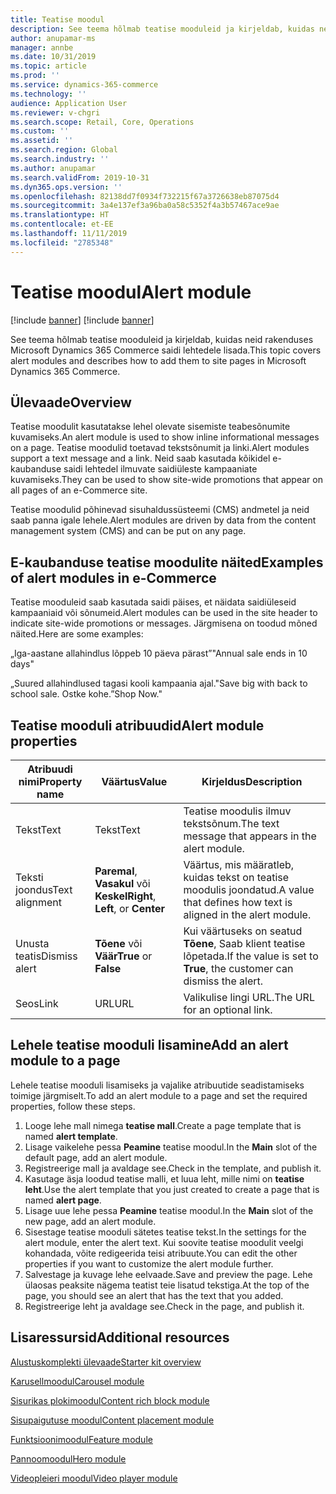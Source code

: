 ```yaml
---
title: Teatise moodul
description: See teema hõlmab teatise mooduleid ja kirjeldab, kuidas neid rakenduses Microsoft Dynamics 365 Commerce saidi lehtedele lisada.
author: anupamar-ms
manager: annbe
ms.date: 10/31/2019
ms.topic: article
ms.prod: ''
ms.service: dynamics-365-commerce
ms.technology: ''
audience: Application User
ms.reviewer: v-chgri
ms.search.scope: Retail, Core, Operations
ms.custom: ''
ms.assetid: ''
ms.search.region: Global
ms.search.industry: ''
ms.author: anupamar
ms.search.validFrom: 2019-10-31
ms.dyn365.ops.version: ''
ms.openlocfilehash: 82138dd7f0934f732215f67a3726638eb87075d4
ms.sourcegitcommit: 3a4e137ef3a96ba0a58c5352f4a3b57467ace9ae
ms.translationtype: HT
ms.contentlocale: et-EE
ms.lasthandoff: 11/11/2019
ms.locfileid: "2785348"
---
```

# <a name="alert-module"></a><span data-ttu-id="8b252-103">Teatise moodul</span><span class="sxs-lookup"><span data-stu-id="8b252-103">Alert module</span></span>

[!include [banner](includes/preview-banner.md)]
[!include [banner](includes/banner.md)]

<span data-ttu-id="8b252-104">See teema hõlmab teatise mooduleid ja kirjeldab, kuidas neid rakenduses Microsoft Dynamics 365 Commerce saidi lehtedele lisada.</span><span class="sxs-lookup"><span data-stu-id="8b252-104">This topic covers alert modules and describes how to add them to site pages in Microsoft Dynamics 365 Commerce.</span></span>

## <a name="overview"></a><span data-ttu-id="8b252-105">Ülevaade</span><span class="sxs-lookup"><span data-stu-id="8b252-105">Overview</span></span>

<span data-ttu-id="8b252-106">Teatise moodulit kasutatakse lehel olevate sisemiste teabesõnumite kuvamiseks.</span><span class="sxs-lookup"><span data-stu-id="8b252-106">An alert module is used to show inline informational messages on a page.</span></span> <span data-ttu-id="8b252-107">Teatise moodulid toetavad tekstsõnumit ja linki.</span><span class="sxs-lookup"><span data-stu-id="8b252-107">Alert modules support a text message and a link.</span></span> <span data-ttu-id="8b252-108">Neid saab kasutada kõikidel e-kaubanduse saidi lehtedel ilmuvate saidiüleste kampaaniate kuvamiseks.</span><span class="sxs-lookup"><span data-stu-id="8b252-108">They can be used to show site-wide promotions that appear on all pages of an e-Commerce site.</span></span> 

<span data-ttu-id="8b252-109">Teatise moodulid põhinevad sisuhaldussüsteemi (CMS) andmetel ja neid saab panna igale lehele.</span><span class="sxs-lookup"><span data-stu-id="8b252-109">Alert modules are driven by data from the content management system (CMS) and can be put on any page.</span></span>

## <a name="examples-of-alert-modules-in-e-commerce"></a><span data-ttu-id="8b252-110">E-kaubanduse teatise moodulite näited</span><span class="sxs-lookup"><span data-stu-id="8b252-110">Examples of alert modules in e-Commerce</span></span>

<span data-ttu-id="8b252-111">Teatise mooduleid saab kasutada saidi päises, et näidata saidiüleseid kampaaniaid või sõnumeid.</span><span class="sxs-lookup"><span data-stu-id="8b252-111">Alert modules can be used in the site header to indicate site-wide promotions or messages.</span></span> <span data-ttu-id="8b252-112">Järgmisena on toodud mõned näited.</span><span class="sxs-lookup"><span data-stu-id="8b252-112">Here are some examples:</span></span>

<span data-ttu-id="8b252-113">„Iga-aastane allahindlus lõppeb 10 päeva pärast”</span><span class="sxs-lookup"><span data-stu-id="8b252-113">"Annual sale ends in 10 days"</span></span>

<span data-ttu-id="8b252-114">„Suured allahindlused tagasi kooli kampaania ajal.</span><span class="sxs-lookup"><span data-stu-id="8b252-114">"Save big with back to school sale.</span></span> <span data-ttu-id="8b252-115">Ostke kohe.”</span><span class="sxs-lookup"><span data-stu-id="8b252-115">Shop Now."</span></span>

## <a name="alert-module-properties"></a><span data-ttu-id="8b252-116">Teatise mooduli atribuudid</span><span class="sxs-lookup"><span data-stu-id="8b252-116">Alert module properties</span></span>

| <span data-ttu-id="8b252-117">Atribuudi nimi</span><span class="sxs-lookup"><span data-stu-id="8b252-117">Property name</span></span>  | <span data-ttu-id="8b252-118">Väärtus</span><span class="sxs-lookup"><span data-stu-id="8b252-118">Value</span></span>                              | <span data-ttu-id="8b252-119">Kirjeldus</span><span class="sxs-lookup"><span data-stu-id="8b252-119">Description</span></span> |
|----------------|------------------------------------|-------------|
| <span data-ttu-id="8b252-120">Tekst</span><span class="sxs-lookup"><span data-stu-id="8b252-120">Text</span></span>           | <span data-ttu-id="8b252-121">Tekst</span><span class="sxs-lookup"><span data-stu-id="8b252-121">Text</span></span>                               | <span data-ttu-id="8b252-122">Teatise moodulis ilmuv tekstsõnum.</span><span class="sxs-lookup"><span data-stu-id="8b252-122">The text message that appears in the alert module.</span></span> |
| <span data-ttu-id="8b252-123">Teksti joondus</span><span class="sxs-lookup"><span data-stu-id="8b252-123">Text alignment</span></span> | <span data-ttu-id="8b252-124">**Paremal**, **Vasakul** või **Keskel**</span><span class="sxs-lookup"><span data-stu-id="8b252-124">**Right**, **Left**, or **Center**</span></span> | <span data-ttu-id="8b252-125">Väärtus, mis määratleb, kuidas tekst on teatise moodulis joondatud.</span><span class="sxs-lookup"><span data-stu-id="8b252-125">A value that defines how text is aligned in the alert module.</span></span> |
| <span data-ttu-id="8b252-126">Unusta teatis</span><span class="sxs-lookup"><span data-stu-id="8b252-126">Dismiss alert</span></span>  | <span data-ttu-id="8b252-127">**Tõene** või **Väär**</span><span class="sxs-lookup"><span data-stu-id="8b252-127">**True** or **False**</span></span>              | <span data-ttu-id="8b252-128">Kui väärtuseks on seatud **Tõene**, Saab klient teatise lõpetada.</span><span class="sxs-lookup"><span data-stu-id="8b252-128">If the value is set to **True**, the customer can dismiss the alert.</span></span> |
| <span data-ttu-id="8b252-129">Seos</span><span class="sxs-lookup"><span data-stu-id="8b252-129">Link</span></span>           | <span data-ttu-id="8b252-130">URL</span><span class="sxs-lookup"><span data-stu-id="8b252-130">URL</span></span>                                | <span data-ttu-id="8b252-131">Valikulise lingi URL.</span><span class="sxs-lookup"><span data-stu-id="8b252-131">The URL for an optional link.</span></span> |

## <a name="add-an-alert-module-to-a-page"></a><span data-ttu-id="8b252-132">Lehele teatise mooduli lisamine</span><span class="sxs-lookup"><span data-stu-id="8b252-132">Add an alert module to a page</span></span> 

<span data-ttu-id="8b252-133">Lehele teatise mooduli lisamiseks ja vajalike atribuutide seadistamiseks toimige järgmiselt.</span><span class="sxs-lookup"><span data-stu-id="8b252-133">To add an alert module to a page and set the required properties, follow these steps.</span></span>

1. <span data-ttu-id="8b252-134">Looge lehe mall nimega **teatise mall**.</span><span class="sxs-lookup"><span data-stu-id="8b252-134">Create a page template that is named **alert template**.</span></span>
1. <span data-ttu-id="8b252-135">Lisage vaikelehe pessa **Peamine** teatise moodul.</span><span class="sxs-lookup"><span data-stu-id="8b252-135">In the **Main** slot of the default page, add an alert module.</span></span>
1. <span data-ttu-id="8b252-136">Registreerige mall ja avaldage see.</span><span class="sxs-lookup"><span data-stu-id="8b252-136">Check in the template, and publish it.</span></span> 
1. <span data-ttu-id="8b252-137">Kasutage äsja loodud teatise malli, et luua leht, mille nimi on **teatise leht**.</span><span class="sxs-lookup"><span data-stu-id="8b252-137">Use the alert template that you just created to create a page that is named **alert page**.</span></span> 
1. <span data-ttu-id="8b252-138">Lisage uue lehe pessa **Peamine** teatise moodul.</span><span class="sxs-lookup"><span data-stu-id="8b252-138">In the **Main** slot of the new page, add an alert module.</span></span>
1. <span data-ttu-id="8b252-139">Sisestage teatise mooduli sätetes teatise tekst.</span><span class="sxs-lookup"><span data-stu-id="8b252-139">In the settings for the alert module, enter the alert text.</span></span> <span data-ttu-id="8b252-140">Kui soovite teatise moodulit veelgi kohandada, võite redigeerida teisi atribuute.</span><span class="sxs-lookup"><span data-stu-id="8b252-140">You can edit the other properties if you want to customize the alert module further.</span></span>
1. <span data-ttu-id="8b252-141">Salvestage ja kuvage lehe eelvaade.</span><span class="sxs-lookup"><span data-stu-id="8b252-141">Save and preview the page.</span></span> <span data-ttu-id="8b252-142">Lehe ülaosas peaksite nägema teatist teie lisatud tekstiga.</span><span class="sxs-lookup"><span data-stu-id="8b252-142">At the top of the page, you should see an alert that has the text that you added.</span></span>
1. <span data-ttu-id="8b252-143">Registreerige leht ja avaldage see.</span><span class="sxs-lookup"><span data-stu-id="8b252-143">Check in the page, and publish it.</span></span> 

## <a name="additional-resources"></a><span data-ttu-id="8b252-144">Lisaressursid</span><span class="sxs-lookup"><span data-stu-id="8b252-144">Additional resources</span></span>

[<span data-ttu-id="8b252-145">Alustuskomplekti ülevaade</span><span class="sxs-lookup"><span data-stu-id="8b252-145">Starter kit overview</span></span>](starter-kit-overview.md)

[<span data-ttu-id="8b252-146">Karusellmoodul</span><span class="sxs-lookup"><span data-stu-id="8b252-146">Carousel module</span></span>](add-carousel.md)

[<span data-ttu-id="8b252-147">Sisurikas plokimoodul</span><span class="sxs-lookup"><span data-stu-id="8b252-147">Content rich block module</span></span>](add-content-rich-block.md)

[<span data-ttu-id="8b252-148">Sisupaigutuse moodul</span><span class="sxs-lookup"><span data-stu-id="8b252-148">Content placement module</span></span>](add-content-placement-modules.md)

[<span data-ttu-id="8b252-149">Funktsioonimoodul</span><span class="sxs-lookup"><span data-stu-id="8b252-149">Feature module</span></span>](add-feature-module.md)

[<span data-ttu-id="8b252-150">Pannoomoodul</span><span class="sxs-lookup"><span data-stu-id="8b252-150">Hero module</span></span>](add-hero-module.md)

[<span data-ttu-id="8b252-151">Videopleieri moodul</span><span class="sxs-lookup"><span data-stu-id="8b252-151">Video player module</span></span>](add-video-player.md)
